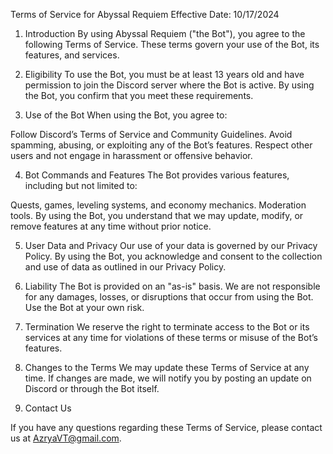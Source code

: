 Terms of Service for Abyssal Requiem
Effective Date: 10/17/2024

1. Introduction
By using Abyssal Requiem ("the Bot"), you agree to the following Terms of Service. These terms govern your use of the Bot, its features, and services.

2. Eligibility
To use the Bot, you must be at least 13 years old and have permission to join the Discord server where the Bot is active. By using the Bot, you confirm that you meet these requirements.

3. Use of the Bot
When using the Bot, you agree to:

Follow Discord’s Terms of Service and Community Guidelines.
Avoid spamming, abusing, or exploiting any of the Bot’s features.
Respect other users and not engage in harassment or offensive behavior.

4. Bot Commands and Features
The Bot provides various features, including but not limited to:

Quests, games, leveling systems, and economy mechanics.
Moderation tools. By using the Bot, you understand that we may update, modify, or remove features at any time without prior notice.

5. User Data and Privacy
Our use of your data is governed by our Privacy Policy. By using the Bot, you acknowledge and consent to the collection and use of data as outlined in our Privacy Policy.

6. Liability
The Bot is provided on an "as-is" basis. We are not responsible for any damages, losses, or disruptions that occur from using the Bot. Use the Bot at your own risk.

7. Termination
We reserve the right to terminate access to the Bot or its services at any time for violations of these terms or misuse of the Bot’s features.

8. Changes to the Terms
We may update these Terms of Service at any time. If changes are made, we will notify you by posting an update on Discord or through the Bot itself.

9. Contact Us

If you have any questions regarding these Terms of Service, please contact us at AzryaVT@gmail.com.
